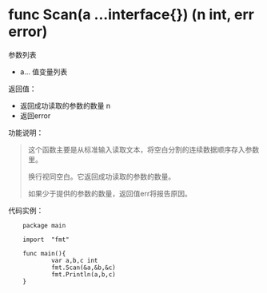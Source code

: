 # func Scan(a ...interface{}) (n int, err error)

参数列表

- a... 值变量列表

返回值：

- 返回成功读取的参数的数量 n
- 返回error

功能说明：

>这个函数主要是从标准输入读取文本，将空白分割的连续数据顺序存入参数里。
>
>换行视同空白。它返回成功读取的参数的数量。
>
>如果少于提供的参数的数量，返回值err将报告原因。
>

代码实例：

        package main

        import  "fmt"

        func main(){
                var a,b,c int
                fmt.Scan(&a,&b,&c)
                fmt.Println(a,b,c)
        }


